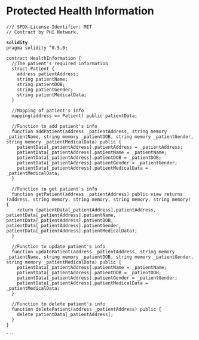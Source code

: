# Protected Health Information



<pre class="language-solidity"><code class="lang-solidity">/// SPDX-License-Identifier: MIT
// Contract by PHI Network.

<strong>solidity
</strong>pragma solidity ^0.5.0;

contract HealthInformation {
  //The patient's required information
  struct Patient {
    address patientAddress;
    string patientName;
    string patientDOB;
    string patientGender;
    string patientMedicalData;
  }

  //Mapping of patient's info
  mapping(address => Patient) public patientData;

  //Function to add patient's info
  function addPatient(address _patientAddress, string memory _patientName, string memory _patientDOB, string memory _patientGender, string memory _patientMedicalData) public {
    patientData[_patientAddress].patientAddress = _patientAddress;
    patientData[_patientAddress].patientName = _patientName;
    patientData[_patientAddress].patientDOB = _patientDOB;
    patientData[_patientAddress].patientGender = _patientGender;
    patientData[_patientAddress].patientMedicalData = _patientMedicalData;
  }

  //Function to get patient's info
  function getPatient(address _patientAddress) public view returns (address, string memory, string memory, string memory, string memory) {
    return (patientData[_patientAddress].patientAddress, patientData[_patientAddress].patientName, patientData[_patientAddress].patientDOB, patientData[_patientAddress].patientGender, patientData[_patientAddress].patientMedicalData);
  }

  //Function to update patient's info
  function updatePatient(address _patientAddress, string memory _patientName, string memory _patientDOB, string memory _patientGender, string memory _patientMedicalData) public {
    patientData[_patientAddress].patientName = _patientName;
    patientData[_patientAddress].patientDOB = _patientDOB;
    patientData[_patientAddress].patientGender = _patientGender;
    patientData[_patientAddress].patientMedicalData = _patientMedicalData;
  }

  //Function to delete patient's info
  function deletePatient(address _patientAddress) public {
    delete patientData[_patientAddress];
  }
}

```
</code></pre>
